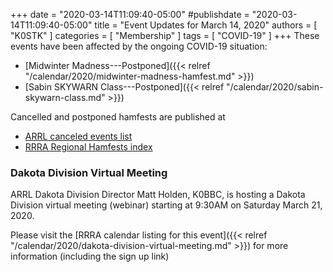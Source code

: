 +++
date = "2020-03-14T11:09:40-05:00"
#publishdate = "2020-03-14T11:09:40-05:00"
title = "Event Updates for March 14, 2020"
authors = [ "K0STK" ]
categories = [ "Membership" ]
tags = [ "COVID-19" ]
+++
These events have been affected by the ongoing COVID-19 situation:

* [Midwinter Madness---Postponed]({{< relref "/calendar/2020/midwinter-madness-hamfest.md" >}})
* [Sabin SKYWARN Class---Postponed]({{< relref "/calendar/2020/sabin-skywarn-class.md" >}})

Cancelled and postponed hamfests are published at

* [ARRL canceled events list](http://www.arrl.org/canceledHamfests.php)
* [RRRA Regional Hamfests index](/dates/regional-hamfests)

### Dakota Division Virtual Meeting

ARRL Dakota Division Director Matt Holden, K0BBC, is hosting a Dakota
Division virtual meeting (webinar) starting at 9:30AM on Saturday March
21, 2020.

Please visit the
[RRRA calendar listing for this event]({{< relref "/calendar/2020/dakota-division-virtual-meeting.md" >}})
for more information (including the sign up link)

<!--more-->


